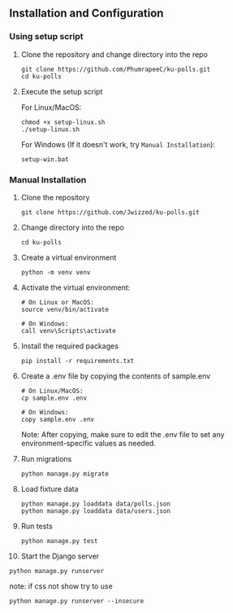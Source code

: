 ## Installation and Configuration
### Using setup script
1. Clone the repository and change directory into the repo
   ```
   git clone https://github.com/PhumrapeeC/ku-polls.git
   cd ku-polls
   ```
2. Execute the setup script

   For Linux/MacOS:
   ```
   chmod +x setup-linux.sh
   ./setup-linux.sh
   ```
   For Windows (If it doesn't work, try `Manual Installation`):
   ```
   setup-win.bat
   ```

### Manual Installation
1. Clone the repository
   ```
   git clone https://github.com/Jwizzed/ku-polls.git
   ```
2. Change directory into the repo
   ```
   cd ku-polls
   ```
3. Create a virtual environment
   ```
   python -m venv venv
   ```
4. Activate the virtual environment:
   ```
   # On Linux or MacOS:
   source venv/bin/activate
   
   # On Windows:
   call venv\Scripts\activate
   ```
5. Install the required packages
   ```
   pip install -r requirements.txt
   ```
6. Create a .env file by copying the contents of sample.env
   
   ```
   # On Linux/MacOS:
   cp sample.env .env

   # On Windows:
   copy sample.env .env
   ```
   Note: After copying, make sure to edit the .env file to set any environment-specific values as needed.
7. Run migrations
   ```
   python manage.py migrate
   ```
8. Load fixture data
   ```
   python manage.py loaddata data/polls.json 
   python manage.py loaddata data/users.json
   ```
9. Run tests
   ```
   python manage.py test
   ```
10. Start the Django server
   ```
   python manage.py runserver
   ```
note: if css not show try to use 
```terminal
python manage.py runserver --insecure
```
